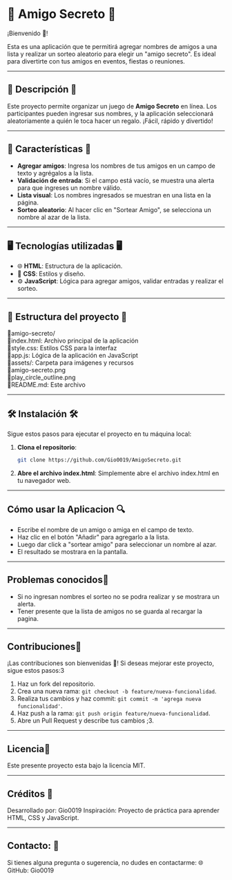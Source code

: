 # 🌟 Amigo Secreto 🌟

¡Bienvenido 🎉!

Esta es una aplicación que te permitirá agregar nombres de amigos a una lista y realizar un sorteo aleatorio para elegir un "amigo secreto". Es ideal para divertirte con tus amigos en eventos, fiestas o reuniones.

---

## 📖 Descripción 📖


Este proyecto permite organizar un juego de **Amigo Secreto** en línea. Los participantes pueden ingresar sus nombres, y la aplicación seleccionará aleatoriamente a quién le toca hacer un regalo. ¡Fácil, rápido y divertido!

---

## 🚀 Características 🚀

- **Agregar amigos**: Ingresa los nombres de tus amigos en un campo de texto y agrégalos a la lista.
- **Validación de entrada**: Si el campo está vacío, se muestra una alerta para que ingreses un nombre válido.
- **Lista visual**: Los nombres ingresados se muestran en una lista en la página.
- **Sorteo aleatorio**: Al hacer clic en "Sortear Amigo", se selecciona un nombre al azar de la lista.

---

## 🖥️ Tecnologías utilizadas 🖥️

- 🌐 **HTML**: Estructura de la aplicación.
- 🎨 **CSS**: Estilos y diseño.
- ⚙️ **JavaScript**: Lógica para agregar amigos, validar entradas y realizar el sorteo.

---

## 📂 Estructura del proyecto 📂

                                   
🧩amigo-secreto/
  <br>🧩index.html: Archivo principal de la aplicación</br>🧩style.css: Estilos CSS para la interfaz  <br>🧩app.js: Lógica de la aplicación en JavaScript</br>🧩assets/: Carpeta para imágenes y recursos </br>
       🧩amigo-secreto.png
     <br> 🧩play_circle_outline.png</br>
  🧩README.md: Este archivo</br>

---

## 🛠️ Instalación 🛠️

Sigue estos pasos para ejecutar el proyecto en tu máquina local:

1. **Clona el repositorio**:
   ```bash
   git clone https://github.com/Gio0019/AmigoSecreto.git
2. **Abre el archivo index.html**:
    Simplemente abre el archivo index.html en tu navegador web.
---

## Cómo usar la Aplicacion 🔍
- Escribe el nombre de un amigo o amiga en el campo de texto.
- Haz clic en el botón "Añadir" para agregarlo a la lista.
- Luego dar click a "sortear amigo" para seleccionar un nombre al azar.
- El resultado se mostrara en la pantalla.
 --- 
  ## Problemas conocidos🐛
 - Si no ingresan nombres el sorteo no se podra realizar y se mostrara un alerta.
 - Tener presente que la lista de amigos no se guarda al recargar la pagina.
 ---
## Contribuciones🤝
 ¡Las contribuciones son bienvenidas 🌟! Si deseas mejorar este proyecto, sigue estos pasos:3
 1. Haz un fork del repositorio.
2. Crea una nueva rama: `git checkout -b feature/nueva-funcionalidad`.
3. Realiza tus cambios y haz commit: `git commit -m 'agrega nueva funcionalidad'`.
4. Haz push a la rama: `git push origin feature/nueva-funcionalidad`.
5. Abre un Pull Request y describe tus cambios ;3.
 
 ---
## Licencia📄
Este presente proyecto esta bajo la licencia MIT.

---
## Créditos 🙌
Desarrollado por: Gio0019
Inspiración: Proyecto de práctica para aprender HTML, CSS y JavaScript.

---
## Contacto: 📧
Si tienes alguna pregunta o sugerencia, no dudes en contactarme:
🌐 GitHub: Gio0019


